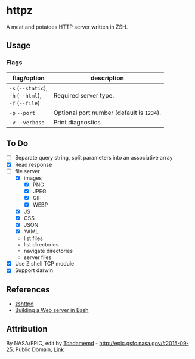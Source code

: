 # httpz

A meat and potatoes HTTP server written in ZSH.

## Usage

### Flags

| flag/option                                                 | description                               |
| ----------------------------------------------------------- | ----------------------------------------- |
| `-s` (`--static`),<br> `-h` (`--html`),<br> `-f` (`--file`) | Required server type.                     |
| `-p` `--port`                                               | Optional port number (default is `1234`). |
| `-v` `--verbose`                                            | Print diagnostics.                        |

## To Do

- [ ] Separate query string, split parameters into an associative array
- [x] Read response
- [ ] file server
  - [x] images
    - [x] PNG
    - [x] JPEG
    - [x] GIF
    - [x] WEBP
  - [x] JS
  - [x] CSS
  - [x] JSON
  - [x] YAML
  - list files
  - list directories
  - navigate directories
  - server files
- [x] Use Z shell TCP module
- [x] Support darwin

## References

- [zshttpd](https://github.com/alter2000/.dots/blob/master/zsh/bin/zshttpd.zsh)
- [Building a Web server in Bash](https://dev.to/leandronsp/building-a-web-server-in-bash-part-ii-parsing-http-14kg)

## Attribution

By NASA/EPIC, edit by <a href="//commons.wikimedia.org/wiki/User:Tdadamemd" title="User:Tdadamemd">Tdadamemd</a> - <a rel="nofollow" class="external free" href="http://epic.gsfc.nasa.gov/#2015-09-25">http://epic.gsfc.nasa.gov/#2015-09-25</a>, Public Domain, <a href="https://commons.wikimedia.org/w/index.php?curid=49165817">Link</a>
